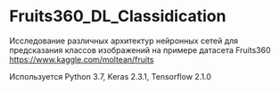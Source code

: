 # Fruits360_DL_Classidication
Исследование различных архитектур нейронных сетей для предсказания классов изображений на примере датасета Fruits360 https://www.kaggle.com/moltean/fruits

Используется Python 3.7, Keras 2.3.1, Tensorflow 2.1.0
